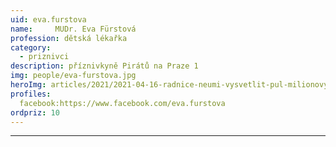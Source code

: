 ```yaml
---
uid: eva.furstova
name:     MUDr. Eva Fürstová
profession: dětská lékařka
category:
  - priznivci
description: příznivkyně Pirátů na Praze 1
img: people/eva-furstova.jpg
heroImg: articles/2021/2021-04-16-radnice-neumi-vysvetlit-pul-milionovy-pro-valentu.jpg
profiles:
  facebook:https://www.facebook.com/eva.furstova
ordpriz: 10
---
```



---
